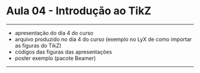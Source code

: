 # Aula 04 - Introdução ao TikZ

---

- apresentação do dia 4 do curso
- arquivo produzido no dia 4 do curso (exemplo no LyX de como importar as figuras do TikZ)
- códigos das figuras das apresentações
- poster exemplo (pacote Beamer)

---

